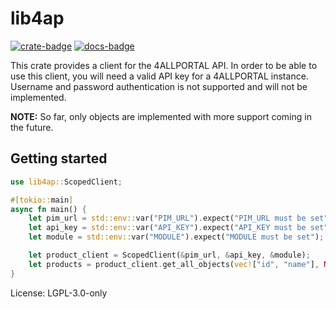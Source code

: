 # lib4ap

[![crate-badge]][crate-link] [![docs-badge]][docs-link]

[crate-badge]: https://img.shields.io/crates/v/lib4ap.svg
[crate-link]: https://crates.io/crates/lib4ap
[docs-badge]: https://docs.rs/lib4ap/badge.svg
[docs-link]: https://docs.rs/lib4ap

This crate provides a client for the 4ALLPORTAL API.
In order to be able to use this client, you will need
a valid API key for a 4ALLPORTAL instance.
Username and password authentication is not supported
and will not be implemented.

**NOTE:** So far, only objects are implemented with more support coming in the future.

## Getting started

```rust
use lib4ap::ScopedClient;

#[tokio::main]
async fn main() {
    let pim_url = std::env::var("PIM_URL").expect("PIM_URL must be set");
    let api_key = std::env::var("API_KEY").expect("API_KEY must be set");
    let module = std::env::var("MODULE").expect("MODULE must be set");

    let product_client = ScopedClient(&pim_url, &api_key, &module);
    let products = product_client.get_all_objects(vec!["id", "name"], None, Some(25));
}
```

License: LGPL-3.0-only
